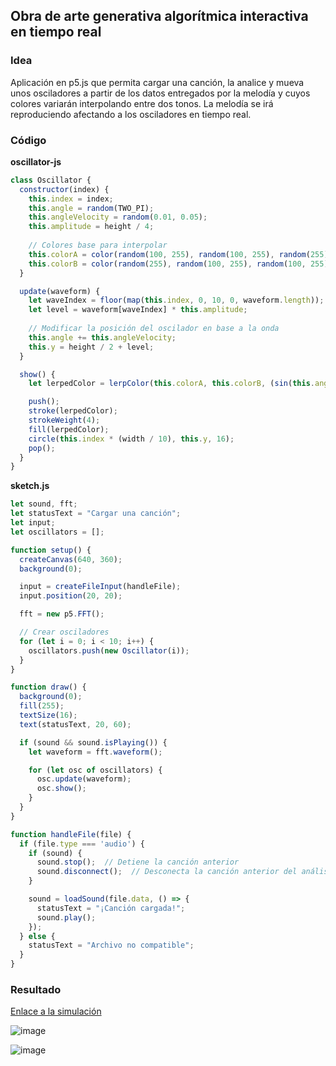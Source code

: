 ## Obra de arte generativa algorítmica interactiva en tiempo real
### Idea
Aplicación en p5.js que permita cargar una canción, la analice y mueva unos osciladores a partir de los datos entregados por la melodía y cuyos colores variarán interpolando entre dos tonos. La melodía se irá reproduciendo afectando a los osciladores en tiempo real.
### Código 
**oscillator-js**
``` js
class Oscillator {
  constructor(index) {
    this.index = index;
    this.angle = random(TWO_PI);
    this.angleVelocity = random(0.01, 0.05);
    this.amplitude = height / 4;
    
    // Colores base para interpolar
    this.colorA = color(random(100, 255), random(100, 255), random(255));
    this.colorB = color(random(255), random(100, 255), random(100, 255));
  }

  update(waveform) {
    let waveIndex = floor(map(this.index, 0, 10, 0, waveform.length)); 
    let level = waveform[waveIndex] * this.amplitude;
    
    // Modificar la posición del oscilador en base a la onda
    this.angle += this.angleVelocity;
    this.y = height / 2 + level; 
  }

  show() {
    let lerpedColor = lerpColor(this.colorA, this.colorB, (sin(this.angle) + 1) / 2);

    push();
    stroke(lerpedColor);
    strokeWeight(4);
    fill(lerpedColor);
    circle(this.index * (width / 10), this.y, 16); 
    pop();
  }
}
```

**sketch.js**
``` js
let sound, fft;
let statusText = "Cargar una canción";
let input;
let oscillators = [];

function setup() {
  createCanvas(640, 360);
  background(0);

  input = createFileInput(handleFile);
  input.position(20, 20); 

  fft = new p5.FFT();

  // Crear osciladores
  for (let i = 0; i < 10; i++) {
    oscillators.push(new Oscillator(i));
  }
}

function draw() {
  background(0);
  fill(255);
  textSize(16);
  text(statusText, 20, 60);

  if (sound && sound.isPlaying()) {
    let waveform = fft.waveform();

    for (let osc of oscillators) {
      osc.update(waveform);
      osc.show();
    }
  }
}

function handleFile(file) {
  if (file.type === 'audio') {
    if (sound) {
      sound.stop();  // Detiene la canción anterior
      sound.disconnect();  // Desconecta la canción anterior del análisis de sonido
    }

    sound = loadSound(file.data, () => {
      statusText = "¡Canción cargada!";
      sound.play();
    });
  } else {
    statusText = "Archivo no compatible";
  }
}
```
### Resultado
[Enlace a la simulación](https://editor.p5js.org/SofiaLezcanoArenas/sketches/qiI49df39)

![image](https://github.com/user-attachments/assets/be264dfd-9f16-447b-8039-45a3efdda926)

![image](https://github.com/user-attachments/assets/e39680fc-43f6-4ae5-83db-62edf807fb37)

